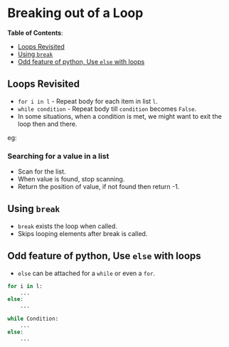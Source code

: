 # Breaking out of a Loop

**Table of Contents**:

- [Loops Revisited](#loops-revisited)
- [Using `break`](#using-break)
- [Odd feature of python, Use `else` with loops](#odd-feature-of-python-use-else-with-loops)

## Loops Revisited

- `for i in l` - Repeat body for each item in list `l`.
- `while condition` - Repeat body till `condition` becomes `False`.
- In some situations, when a condition is met, we might want to exit the loop then and there.

eg:

### Searching for a value in a list

- Scan for the list.
- When value is found, stop scanning.
- Return the position of value, if not found then return -1.

## Using `break`

- `break` exists the loop when called.
- Skips looping elements after break is called.

## Odd feature of python, Use `else` with loops

- `else` can be attached for a `while` or even a `for`.

```py
for i in l:
    ...
else:
    ...

while Condition:
    ...
else:
    ...
```
